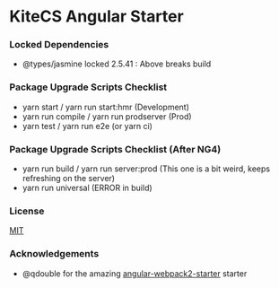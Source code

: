 # KiteCS Angular Starter

### Locked Dependencies
- @types/jasmine locked 2.5.41 : Above breaks build

### Package Upgrade Scripts Checklist
- yarn start / yarn run start:hmr (Development)
- yarn run compile / yarn run prodserver (Prod)
- yarn test / yarn run e2e (or yarn ci)

### Package Upgrade Scripts Checklist (After NG4)
- yarn run build / yarn run server:prod (This one is a bit weird, keeps refreshing on the server)
- yarn run universal (ERROR in build)

### License

[MIT](https://github.com/kemalcany/kitecs-angular-starter/blob/master/LICENSE)

### Acknowledgements

- @qdouble for the amazing [angular-webpack2-starter](https://github.com/qdouble/angular-webpack2-starter) starter